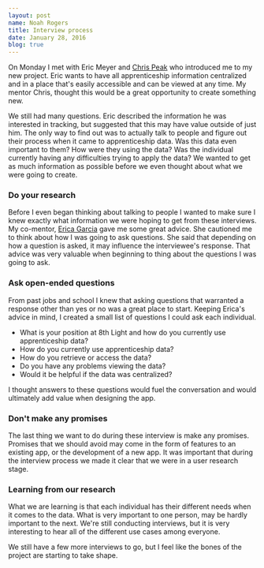 ```yaml
---
layout: post
name: Noah Rogers
title: Interview process
date: January 28, 2016
blog: true
---
```


On Monday I met with Eric Meyer and [Chris Peak](http://www.chrispeak.me) who introduced me to my new project. Eric wants to have all apprenticeship information centralized and in a place that's easily accessible and can be viewed at any time. My mentor Chris, thought this would be a great opportunity to create something new.

We still had many questions. Eric described the information he was interested in tracking, but suggested that this may have value outside of just him. The only way to find out was to actually talk to people and figure out their process when it came to apprenticeship data. Was this data even important to them? How were they using the data? Was the individual currently having any difficulties trying to apply the data? We wanted to get as much information as possible before we even thought about what we were going to create.

### Do your research

Before I even began thinking about talking to people I wanted to make sure I knew exactly what information we were hoping to get from these interviews. My co-mentor, [Erica Garcia](http://www.ericagarcia.me) gave me some great advice. She cautioned me to think about how I was going to ask questions. She said that depending on how a question is asked, it may influence the interviewee's response. That advice was very valuable when beginning to thing about the questions I was going to ask.

### Ask open-ended questions

From past jobs and school I knew that asking questions that warranted a response other than yes or no was a great place to start. Keeping Erica's advice in mind, I created a small list of questions I could ask each individual.

* What is your position at 8th Light and how do you currently use apprenticeship data?
* How do you currently use apprenticeship data?
* How do you retrieve or access the data?
* Do you have any problems viewing the data?
* Would it be helpful if the data was centralized?

I thought answers to these questions would fuel the conversation and would ultimately add value when designing the app.

### Don't make any promises

The last thing we want to do during these interview is make any promises. Promises that we should avoid may come in the form of features to an existing app, or the development of a new app. It was important that during the interview process we made it clear that we were in a user research stage.

### Learning from our research

What we are learning is that each individual has their different needs when it comes to the data. What is very important to one person, may be hardly important to the next. We're still conducting interviews, but it is very interesting to hear all of the different use cases among everyone.

We still have a few more interviews to go, but I feel like the bones of the project are starting to take shape.
